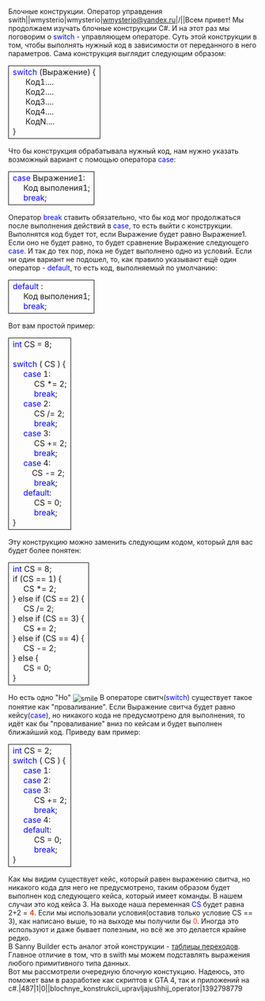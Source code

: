 Блочные конструкции. Оператор управдения swith||wmysterio|wmysterio|wmysterio@yandex.ru|/||Всем привет! Мы продолжаем изучать блочные конструкции C#. И на этот раз мы поговорим о <font color="#0000ff">switch</font> - управляющем операторе. Суть этой конструкции в том, чтобы выполнять нужный код в зависимости от переданного в него параметров. Сама конструкция выглядит следующим образом:<table style="width: 100%; border-collapse: collapse;"><tbody><tr><td style="border-width: 1px; border-style: solid; border-color: #000000; letter-spacing: 0px; word-spacing: 0px;"><font color="#0000ff">switch</font> (Выражение) {<br>&nbsp;&nbsp;&nbsp;&nbsp;&nbsp; Код1....<br>&nbsp;&nbsp;&nbsp;&nbsp;&nbsp; Код2....<br>&nbsp;&nbsp;&nbsp;&nbsp;&nbsp; Код3....<br>&nbsp;&nbsp;&nbsp;&nbsp;&nbsp; Код4....<br>&nbsp;&nbsp;&nbsp;&nbsp;&nbsp; КодN....<br>}<br></td></tr></tbody></table>Что бы конструкция обрабатывала нужный код, нам нужно указать возможный вариант с помощью оператора <font color="#0000ff">case</font>:<table style="width: 100%; border-collapse: collapse;"><tbody><tr><td style="border-width: 1px; border-style: solid; border-color: #000000; letter-spacing: 0px; word-spacing: 0px;"><font color="#0000ff">case</font> Выражение1:<br>&nbsp;&nbsp;&nbsp;&nbsp; Код выполения1;<br>&nbsp;&nbsp;&nbsp;&nbsp; <font color="#0000ff">break</font>;<br></td></tr></tbody></table>Оператор <font color="#0000ff">break</font> ставить обязательно, что бы код мог продолжаться после выполнения действий в <font color="#0000ff">case</font>, то есть выйти с конструкции. Выполнятся код будет тот, если Выражение будет равно Выражение1. Если оно не будет равно, то будет сравнение Выражение следующего <font color="#0000ff">case</font>. И так до тех пор, пока не будет выполнено одно из условий. Если ни один вариант не подошел, то, как правило указывают ещё один оператор - <font color="#0000ff">default</font>, то есть код, выполняемый по умолчанию:<br><table style="width: 100%; border-collapse: collapse;"><tbody><tr><td style="border-width: 1px; border-style: solid; border-color: #000000; letter-spacing: 0px; word-spacing: 0px;"><font color="#0000ff">default </font>:<br>&nbsp;&nbsp;&nbsp;&nbsp; Код выполения1;<br>&nbsp;&nbsp;&nbsp;&nbsp; <font color="#0000ff">break</font>;</td></tr></tbody></table>Вот вам простой пример:<table style="width: 100%; border-collapse: collapse;"><tbody><tr><td style="border-width: 1px; border-style: solid; border-color: #000000; letter-spacing: 0px; word-spacing: 0px;"><font color="#0000ff">int</font> CS = 8;<br><br><font color="#0000ff">switch</font> ( CS ) {<br>&nbsp;&nbsp;&nbsp;&nbsp;&nbsp;<font color="#0000ff">case</font> 1:<br>&nbsp;&nbsp;&nbsp;&nbsp; &nbsp;&nbsp;&nbsp;&nbsp; CS *= 2;<br>&nbsp;&nbsp;&nbsp;&nbsp;&nbsp;<font color="#0000ff">&nbsp;&nbsp;&nbsp;&nbsp; break</font>;<br>&nbsp;&nbsp;&nbsp;&nbsp; <font color="#0000ff">case</font> 2:<br>&nbsp;&nbsp;&nbsp;&nbsp; &nbsp;&nbsp;&nbsp;&nbsp; CS /= 2;<br>&nbsp;&nbsp;&nbsp;&nbsp; &nbsp;&nbsp;&nbsp;&nbsp; <font color="#0000ff">break</font>;<br>&nbsp;&nbsp;&nbsp;&nbsp; <font color="#0000ff">case</font> 3:<br>&nbsp;&nbsp;&nbsp;&nbsp; &nbsp;&nbsp;&nbsp;&nbsp; CS += 2;<br>&nbsp;&nbsp;&nbsp;&nbsp;&nbsp;&nbsp;&nbsp;&nbsp;&nbsp; <font color="#0000ff">break</font>;<br>&nbsp;&nbsp;&nbsp;&nbsp; <font color="#0000ff">case</font> 4:<br>&nbsp;&nbsp;&nbsp;&nbsp;&nbsp;&nbsp;&nbsp;&nbsp; CS -= 2;<br>&nbsp;&nbsp;&nbsp;&nbsp;&nbsp;&nbsp; &nbsp;&nbsp; <font color="#0000ff">break</font>;<br>&nbsp;&nbsp;&nbsp;&nbsp; <font color="#0000ff">default</font>:<br>&nbsp;&nbsp;&nbsp;&nbsp;&nbsp; &nbsp;&nbsp;&nbsp; CS = 0;<br>&nbsp;&nbsp;&nbsp;&nbsp;&nbsp; &nbsp;&nbsp;&nbsp; <font color="#0000ff">break</font>;<br>}<br></td></tr></tbody></table>Эту конструкцию можно заменить следующим кодом, который для вас будет более понятен:<br><table style="width: 100%; border-collapse: collapse;"><tbody><tr><td style="border-width: 1px; border-style: solid; border-color: #000000; letter-spacing: 0px; word-spacing: 0px;"><font color="#0000ff">int</font> CS = 8;<br>if (CS == 1) {<br>&nbsp;&nbsp;&nbsp;&nbsp; CS *= 2;<br>} else if (CS == 2) {<br>&nbsp;&nbsp;&nbsp;&nbsp; CS /= 2;<br>} else if (CS == 3) {<br>&nbsp;&nbsp;&nbsp;&nbsp; CS += 2;<br>} else if (CS == 4) {<br>&nbsp;&nbsp;&nbsp;&nbsp; CS -= 2;<br>} else {<br>&nbsp;&nbsp;&nbsp;&nbsp; CS = 0;<br>}</td></tr></tbody></table>Но есть одно "Но" <img src="http://s49.ucoz.net/sm/15/smile.gif" alt="smile" align="absmiddle" border="0"> В операторе свитч(<font color="#0000ff">switch</font>) существует такое понятие как "проваливание". Если Выражение свитча будет равно кейсу(<font color="#0000ff">case</font>), но никакого кода не предусмотрено для выполнения, то идёт как бы "проваливание" вниз по кейсам и будет выполнен ближайший код. Приведу вам пример:<table style="width: 100%; border-collapse: collapse;"><tbody><tr><td style="border-width: 1px; border-style: solid; border-color: #000000; letter-spacing: 0px; word-spacing: 0px;"><font color="#0000ff">int</font> CS = 2;<br><font color="#0000ff">switch</font> ( CS ) { <br>&nbsp;&nbsp;&nbsp;&nbsp;&nbsp;<font color="#0000ff">case</font> 1:<br>&nbsp;&nbsp;&nbsp;&nbsp; <font color="#0000ff">case</font> 2:<br>&nbsp;&nbsp;&nbsp;&nbsp; <font color="#0000ff">case</font> 3:<br>&nbsp;&nbsp;&nbsp;&nbsp; &nbsp;&nbsp;&nbsp;&nbsp; CS += 2;<br>&nbsp;&nbsp;&nbsp;&nbsp;&nbsp;&nbsp;&nbsp;&nbsp;&nbsp; <font color="#0000ff">break</font>;<br>&nbsp;&nbsp;&nbsp;&nbsp; <font color="#0000ff">case</font> 4:<br>&nbsp;&nbsp;&nbsp;&nbsp; <font color="#0000ff">default</font>:<br>&nbsp;&nbsp;&nbsp;&nbsp;&nbsp; &nbsp;&nbsp;&nbsp; CS = 0;<br>&nbsp;&nbsp;&nbsp;&nbsp;&nbsp; &nbsp;&nbsp;&nbsp; <font color="#0000ff">break</font>;<br>}<br></td></tr></tbody></table>Как мы видим существует кейс, который равен выражению свитча, но никакого кода для него не предусмотрено, таким образом будет выполнен код следующего кейса, который имеет команды. В нашем случаи это код кейса 3. На выходе наша переменная <font color="#0000ff">CS</font> будет равна 2+2 = <font color="#ff4500">**4**</font>. Если мы использовали условия(оставив только условие CS == 3), как написано выше, то на выходе мы получили бы <font color="#ff4500">0</font>. Иногда это используют и даже бывает полезным, но всё же это делается крайне редко.<br>В Sanny Builder есть аналог этой конструкции - <a href="/publ/uroki_skriptinga/gta_sa/tablicy_perekhodov/34-1-0-145">таблицы переходов</a>. Главное отличие в том, что в swith мы можем подставлять выражения любого примитивного типа данных.<br>Вот мы рассмотрели очередную блочную констукцию. Надеюсь, это поможет вам в разработке как скриптов к GTA 4, так и приложений на c#.|487|1|0||blochnye_konstrukcii_upravljajushhij_operator|1392798779